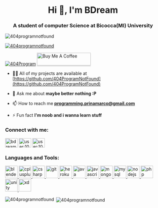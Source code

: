 <h1 align="center">Hi 👋, I'm BDream</h1>
<h3 align="center">A student of computer Science at Bicocca(MI) University</h3>

<p align="left"> <img src="https://komarev.com/ghpvc/?username=404programnotfound&label=Profile%20views&color=0e75b6&style=flat" alt="404programnotfound" /> </p>

<p align="left"> <a href="https://github.com/ryo-ma/github-profile-trophy"><img src="https://github-profile-trophy.vercel.app/?username=404programnotfound&theme=monokai" alt="404programnotfound" /></a> </p>

<p align="left"> <a href="https://twitter.com/404Program" target="blank"><img src="https://img.shields.io/twitter/follow/404Program?logo=twitter&style=for-the-badge" alt="404Program" /></a> 
<a href="https://www.buymeacoffee.com/gbraad" target="_blank"><img src="https://www.buymeacoffee.com/assets/img/custom_images/orange_img.png" alt="Buy Me A Coffee" style="height: 41px !important;width: 174px !important;box-shadow: 0px 3px 2px 0px rgba(190, 190, 190, 0.5) !important;-webkit-box-shadow: 0px 3px 2px 0px rgba(190, 190, 190, 0.5) !important;" ></a></p>


- 👨‍💻 All of my projects are available at [https://github.com/404ProgramNotFound](https://github.com/404ProgramNotFound)

- 💬 Ask me about **maybe better nothing :P**

- 📫 How to reach me **programming.prinamarco@gmail.com**

- ⚡ Fun fact **I'm noob and i wanna learn stuff**

<h3 align="left">Connect with me:</h3>
<p align="left">
<a href="https://twitter.com/bdream01353403" target="blank"><img align="center" src="https://cdn.jsdelivr.net/npm/simple-icons@3.0.1/icons/twitter.svg" alt="bdream01353403" height="30" width="40" /></a>
<a href="https://stackoverflow.com/users/user:10740416" target="blank"><img align="center" src="https://cdn.jsdelivr.net/npm/simple-icons@3.0.1/icons/stackoverflow.svg" alt="user:10740416" height="30" width="40" /></a>
<a href="https://www.npmjs.com/~blankdream" target="blank"><img align="center" margin="0,10" src="https://upload.wikimedia.org/wikipedia/commons/d/db/Npm-logo.svg" alt="user:10740416" height="30" width="40" /></a>
</p>

<h3 align="left">Languages and Tools:</h3>
<p align="left"> <a href="https://www.blender.org/" target="_blank"> <img src="https://download.blender.org/branding/community/blender_community_badge_white.svg" alt="blender" width="40" height="40"/> </a> <a href="https://www.w3schools.com/cpp/" target="_blank"> <img src="https://www.pikpng.com/pngl/m/469-4698781_learning-c-programming-4-c-logo-svg-clipart.png" alt="cplusplus" width="40" height="40"/> </a> <a href="https://www.w3schools.com/cs/" target="_blank"> <img src="https://external-content.duckduckgo.com/iu/?u=https%3A%2F%2Ff0.pngfuel.com%2Fpng%2F520%2F669%2Fc-logo-png-clip-art.png&f=1&nofb=1" alt="csharp" width="40" height="40"/> </a> <a href="https://git-scm.com/" target="_blank"> <img src="https://www.vectorlogo.zone/logos/git-scm/git-scm-icon.svg" alt="git" width="40" height="40"/> </a> <a href="https://heroku.com" target="_blank"> <img src="https://www.vectorlogo.zone/logos/heroku/heroku-icon.svg" alt="heroku" width="40" height="40"/> </a> <a href="https://www.java.com" target="_blank"> <img src="https://www.vectorlogo.zone/logos/java/java-icon.svg" alt="java" width="40" height="40"/> </a> <a href="https://developer.mozilla.org/en-US/docs/Web/JavaScript" target="_blank"> <img src="https://www.vectorlogo.zone/logos/javascript/javascript-icon.svg" alt="javascript" width="40" height="40"/> </a> <a href="https://www.mongodb.com/" target="_blank"> <img src="https://www.vectorlogo.zone/logos/mongodb/mongodb-icon.svg" alt="mongodb" width="40" height="40"/> </a> <a href="https://www.mysql.com/" target="_blank"> <img src="https://www.vectorlogo.zone/logos/mysql/mysql-icon.svg" alt="mysql" width="40" height="40"/> </a> <a href="https://nodejs.org" target="_blank"> <img src="https://www.vectorlogo.zone/logos/nodejs/nodejs-icon.svg" alt="nodejs" width="40" height="40"/> </a> <a href="https://www.php.net" target="_blank"> <img src="https://www.vectorlogo.zone/logos/php/php-icon.svg" alt="php" width="40" height="40"/> </a> <a href="https://unity.com/" target="_blank"> <img src="https://www.vectorlogo.zone/logos/unity3d/unity3d-icon.svg" alt="unity" width="40" height="40"/> </a> <a href="https://www.adobe.com/products/xd.html" target="_blank"> <img src="https://cdn.worldvectorlogo.com/logos/adobe-xd.svg" alt="xd" width="40" height="40"/> </a> </p>

<p><img align="left" src="https://github-readme-stats.vercel.app/api/top-langs?username=404programnotfound&show_icons=true&locale=en&layout=compact" alt="404programnotfound" /></p>

<p>&nbsp;<img align="center" src="https://github-readme-stats.vercel.app/api?username=404programnotfound&show_icons=true&locale=en" alt="404programnotfound" /></p>
